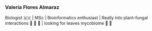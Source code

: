 ### Valeria Flores Almaraz

Biologist :mexico: | MSc | Bioinformatics enthusiast | Really into plant-fungal interactions :seedling: :mushroom: :evergreen_tree:	| 
looking for leaves mycobiome :leaves: :mushroom:

<!--
**valeriafloral/valeriafloral** is a ✨ _special_ ✨ repository because its `README.md` (this file) appears on your GitHub profile.

Here are some ideas to get you started:

- 🔭 I’m currently working on ...
- 🌱 I’m currently learning ...
- 👯 I’m looking to collaborate on ...
- 🤔 I’m looking for help with ...
- 💬 Ask me about ...
- 📫 How to reach me: ...
- 😄 Pronouns: ...
- ⚡ Fun fact: ...
-->
